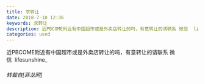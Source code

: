 ```yaml
---
title: 求转让
date: 2018-7-10 12:36
keywords: 求转让
description: 近PBCOME附近有中国超市或是外卖店转让的吗，有意转让的请联系 微信  lifesunshine_
categories: used
---
```

<td class="t_f" id="postmessage_1497868">

近PBCOME附近有中国超市或是外卖店转让的吗，有意转让的请联系 微信  lifesunshine_</td>
###### 转载自[菲龙网]